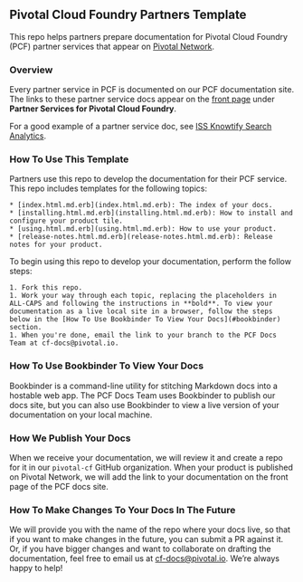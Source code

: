 ## Pivotal Cloud Foundry Partners Template

This repo helps partners prepare documentation for Pivotal Cloud Foundry (PCF) partner services that appear on [Pivotal Network](https://network.pivotal.io/). 

### <a id='overview'></a>Overview

Every partner service in PCF is documented on our PCF documentation site. The links to these partner service docs appear on the [front page](http://docs.pivotal.io) under **Partner Services for Pivotal Cloud Foundry**.

For a good example of a partner service doc, see [ISS Knowtify Search Analytics](http://docs.pivotal.io/knowtify/index.html).

### <a id='template'></a>How To Use This Template

Partners use this repo to develop the documentation for their PCF service. This repo includes templates for the following topics:

	* [index.html.md.erb](index.html.md.erb): The index of your docs.
	* [installing.html.md.erb](installing.html.md.erb): How to install and configure your product tile.
	* [using.html.md.erb](using.html.md.erb): How to use your product.
	* [release-notes.html.md.erb](release-notes.html.md.erb): Release notes for your product.

To begin using this repo to develop your documentation, perform the follow steps:

	1. Fork this repo.
	1. Work your way through each topic, replacing the placeholders in ALL-CAPS and following the instructions in **bold**. To view your documentation as a live local site in a browser, follow the steps below in the [How To Use Bookbinder To View Your Docs](#bookbinder) section.
	1. When you're done, email the link to your branch to the PCF Docs Team at cf-docs@pivotal.io.

### <a id='bookbinder'></a>How To Use Bookbinder To View Your Docs

Bookbinder is a command-line utility for stitching Markdown docs into a hostable web app. The PCF Docs Team uses Bookbinder to publish our docs site, but you can also use Bookbinder to view a live version of your documentation on your local machine.

### <a id='publish'></a>How We Publish Your Docs

When we receive your documentation, we will review it and create a repo for it in our `pivotal-cf` GitHub organization. When your product is published on Pivotal Network, we will add the link to your documentation on the front page of the PCF docs site.

### <a id='changes'></a>How To Make Changes To Your Docs In The Future

We will provide you with the name of the repo where your docs live, so that if you want to make changes in the future, you can submit a PR against it. Or, if you have bigger changes and want to collaborate on drafting the documentation, feel free to email us at cf-docs@pivotal.io. We’re always happy to help! 

